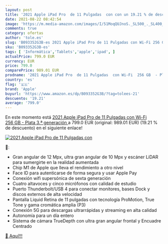 ```yaml
---
layout: post
title: '2021 Apple iPad Pro  de 11 Pulgadas  con con un 19.21 % de descuento'
date: 2021-08-22 08:42:54
image: 'https://m.media-amazon.com/images/I/51MoqQUJnoS._SL500_._SL400_.jpg'
comments: true
category: ofertas
author: 'tole.es'
slug: 'B093352G3B-es 2021 Apple iPad Pro de 11 Pulgadas con Wi-Fi 256 GB -...'
sku: 'B093352G3B-es'
tags: [ 'Informática','Tablets','apple','ipad', ]
actualPrice: 799.0 EUR
currency: EUR
price: 799.0
comparePrice: 989.01 EUR
prodname: '2021 Apple iPad Pro  de 11 Pulgadas  con Wi-Fi  256 GB  - Plata  3.ª generación '
country: 'es'
flag: '🇪🇸'
brand: 'Apple'
buyurl: 'https://www.amazon.es/dp/B093352G3B/?tag=tolees-21'
descuento: '19.21'
average: '799.0'
---
```


En este momento está [2021 Apple iPad Pro  de 11 Pulgadas  con Wi-Fi  256 GB  - Plata  3.ª generación ](https://www.amazon.es/dp/B093352G3B/?tag=tolees-21) a 799.0 EUR (original: 989.01 EUR) (19.21 %  de descuento) en el siguiente enlace!

[![2021 Apple iPad Pro  de 11 Pulgadas  con](https://m.media-amazon.com/images/I/51MoqQUJnoS._SL500_._SL400_.jpg)](https://www.amazon.es/dp/B093352G3B/?tag=tolees-21)

🔎:

- Gran angular de 12 Mpx, ultra gran angular de 10 Mpx y escáner LiDAR para sumergirte en la realidad aumentada
- Chip M1 de Apple que lleva el rendimiento a otro nivel
- Face ID para autenticarse de forma segura y usar Apple Pay
- Conexión wifi supersónica de sexta generación
- Cuatro altavoces y cinco micrófonos con calidad de estudio
- Puerto Thunderbolt/USB 4 para conectar monitores, bases Dock y discos externos de alta velocidad
- Pantalla Liquid Retina de 11 pulgadas con tecnología ProMotion, True Tone y gama cromática amplia (P3)
- Conexión 5G para descargas ultrarrápidas y streaming en alta calidad
- Autonomía para un día entero
- Sistema de cámara TrueDepth con ultra gran angular frontal y Encuadre Centrado

[🛒 Aquí!!!](https://www.amazon.es/dp/B093352G3B/?tag=tolees-21)
